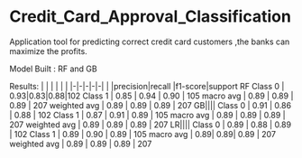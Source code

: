 # Credit_Card_Approval_Classification
Application tool for predicting correct credit card customers ,the banks can maximize the profits.



Model Built : RF and GB

Results:
| | | | | |
|-|-|-|-|-|
| |precision|recall |f1-score|support
RF
Class 0 | 0.93|0.83|0.88|102
Class 1    |   0.85 |     0.94     | 0.90  |     105
macro avg  |     0.89   |   0.89     | 0.89    |   207
weighted avg  |     0.89   |   0.89     | 0.89    |   207
GB||||
Class 0   |    0.91   |   0.86    |  0.88  |     102
Class 1    |   0.87  |    0.91    |  0.89      | 105
macro avg    |   0.89   |   0.89     | 0.89   |    207
weighted avg    |   0.89    |  0.89    |  0.89      | 207
LR||||
Class   0     |  0.89    |  0.88  |    0.89   |    102
Class 1      | 0.89   |   0.90     | 0.89      | 105
macro avg  |     0.89|      0.89|      0.89    |   207
weighted avg   |    0.89 |     0.89 |     0.89     |  207

